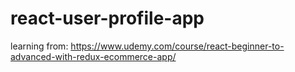 # react-user-profile-app

learning from: https://www.udemy.com/course/react-beginner-to-advanced-with-redux-ecommerce-app/
